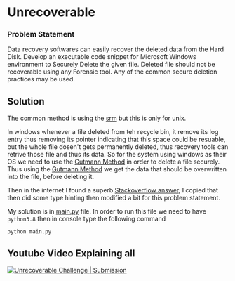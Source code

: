 # Unrecoverable
### Problem Statement
Data recovery softwares can easily recover the deleted data from the Hard Disk. Develop an executable code snippet for Microsoft Windows environment to Securely Delete the given file. Deleted file should not be recoverable using any Forensic tool. Any of the common secure deletion practices may be used.

## Solution
The common method is using the [srm](https://en.wikipedia.org/wiki/Srm_(Unix)) but this is only for unix.

In windows whenever a file deleted from teh recycle bin, it remove its log entry thus removing its pointer indicating that this space could be resuable, but the whole file dosen't gets permanently deleted, thus recovery tools can retrive those file and thus its data.
So for the system using windows as their OS we need to use the [Gutmann Method](https://en.wikipedia.org/wiki/Gutmann_method) in order to delete a file securely. 
Thus using the [Gutmann Method](https://en.wikipedia.org/wiki/Gutmann_method) we get the data that should be overwritten into the file, before deleting it.

Then in the internet I found a superb [Stackoverflow answer](https://stackoverflow.com/questions/17455300/python-securely-remove-file), I copied that then did some type hinting then modified a bit for this problem statement.

My solution is in [main.py](https://github.com/Sainya-Ranakshetram-Submission/Unrecoverable/blob/master/main.py) file.
In order to run this file we need to have `python3.8` then in console type the following command
```console
python main.py
```

## Youtube Video Explaining all

[![Unrecoverable Challenge | Submission](http://img.youtube.com/vi/IOj55-N_Qc4/0.jpg)](http://www.youtube.com/watch?v=IOj55-N_Qc4 "Unrecoverable Challenge | Submission")
